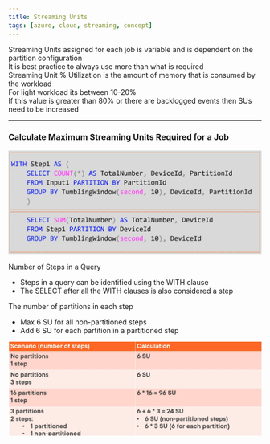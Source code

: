 ```yaml
---
title: Streaming Units
tags: [azure, cloud, streaming, concept]
---
```


Streaming Units assigned for each job is variable and is dependent on the partition configuration  
It is best practice to always use more than what is required  
Streaming Unit % Utilization is the amount of memory that is consumed by the workload  
For light workload its between 10-20%  
If this value is greater than 80% or there are backlogged events then SUs need to be increased

---

### Calculate Maximum Streaming Units Required for a Job

![Streaming Job Query|500](../images/streaming-job-query.png)

Number of Steps in a Query

* Steps in a query can be identified using the WITH clause
* The SELECT after all the WITH clauses is also considered a step

The number of partitions in each step

* Max 6 SU for all non-partitioned steps
* Add 6 SU for each partition in a partitioned step

![Streaming Job Answer|500](../images/streaming-job-answer.png)
